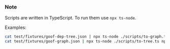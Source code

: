 ### Note

Scripts are written in TypeScript. To run them use `npx ts-node`.

Examples:

```bash
cat test/fixtures/goof-dep-tree.json | npx ts-node ./scripts/to-graph.ts npm
cat test/fixtures/goof-graph.json | npx ts-node ./scripts/to-tree.ts npm
```
